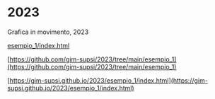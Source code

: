 # 2023
Grafica in movimento, 2023


[esempio_1/index.html](esempio_1/index.html)  

[https://github.com/gim-supsi/2023/tree/main/esempio_1](https://github.com/gim-supsi/2023/tree/main/esempio_1)  

[https://gim-supsi.github.io/2023/esempio_1/index.html](https://gim-supsi.github.io/2023/esempio_1/index.html)  






